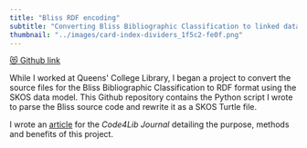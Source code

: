 ```yaml
---
title: "Bliss RDF encoding"
subtitle: "Converting Bliss Bibliographic Classification to linked data"
thumbnail: "../images/card-index-dividers_1f5c2-fe0f.png"
---
```

[😻 Github link](https://github.com/harrybartholomew/Bliss_RDF)

While I worked at Queens' College Library, I began a project to convert the source files for the Bliss Bibliographic Classification to RDF format using the SKOS data model.
This Github repository contains the Python script I wrote to parse the Bliss source code and rewrite it as a SKOS Turtle file.

I wrote an [article](https://journal.code4lib.org/articles/18073) for the *Code4Lib Journal* detailing the purpose, methods and benefits of this project.